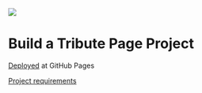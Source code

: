 <img src="https://s3.amazonaws.com/freecodecamp/logo4.0LG.png"/>
<h1>Build a Tribute Page Project</h1>

<p>
    <a href="https://scie4fun.github.io/tribute-page-project/"
       onclick="window.open(this.href,'_blank');return false;">
    Deployed</a> at GitHub Pages
</p>
<p>
    <a href="https://www.freecodecamp.org/challenges/build-a-tribute-page"
       onclick="window.open(this.href,'_blank');return false;">
        Project requirements
    </a>
</p>